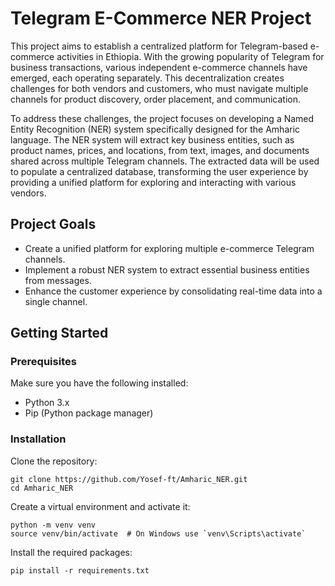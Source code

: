 # Telegram E-Commerce NER Project

This project aims to establish a centralized platform for Telegram-based e-commerce activities in Ethiopia. With the growing popularity of Telegram for business transactions, various independent e-commerce channels have emerged, each operating separately. This decentralization creates challenges for both vendors and customers, who must navigate multiple channels for product discovery, order placement, and communication.

To address these challenges, the project focuses on developing a Named Entity Recognition (NER) system specifically designed for the Amharic language. The NER system will extract key business entities, such as product names, prices, and locations, from text, images, and documents shared across multiple Telegram channels. The extracted data will be used to populate a centralized database, transforming the user experience by providing a unified platform for exploring and interacting with various vendors.


## Project Goals
- Create a unified platform for exploring multiple e-commerce Telegram channels.
- Implement a robust NER system to extract essential business entities from messages.
- Enhance the customer experience by consolidating real-time data into a single channel.

## Getting Started
### Prerequisites
Make sure you have the following installed:
  * Python 3.x
  * Pip (Python package manager)

### Installation
Clone the repository:
```
git clone https://github.com/Yosef-ft/Amharic_NER.git
cd Amharic_NER
```
Create a virtual environment and activate it:
```
python -m venv venv
source venv/bin/activate  # On Windows use `venv\Scripts\activate`
```
Install the required packages:
```
pip install -r requirements.txt
```
